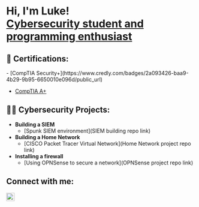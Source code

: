 <h1>Hi, I'm Luke!
  <br/>
  <a href="https://github.com/SpookyLukie">Cybersecurity student and programming enthusiast</a>

<h2>📃 Certifications: </h2>
- [CompTIA Security+](https://www.credly.com/badges/2a093426-baa9-4b29-9b95-6650010e096d/public_url)

- [CompTIA A+](https://www.credly.com/badges/330a9b7c-e660-4411-b554-edf6780bd83e/public_url)

<h2>👨‍💻 Cybersecurity Projects:</h2>

- <b>Building a SIEM</b>
  - [Spunk SIEM environment](SIEM building repo link)
- <b>Building a Home Network</b>
  - [CISCO Packet Tracer Virtual Network](Home Network project repo link)
- <b>Installing a firewall</b>
  - [Using OPNSense to secure a network](OPNSense project repo link)
<!--
- <b>Creating a Honeypot</b>
-->

<h2>Connect with me:</h2>

[<img align="left" alt="LukeLarson | LinkedIn" width="22px" src="https://cdn.jsdelivr.net/npm/simple-icons@v3/icons/linkedin.svg" />][linkedin]

[linkedin]: https://www.linkedin.com/in/luke-larson1727/


